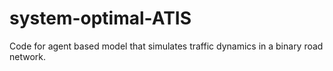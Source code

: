 # system-optimal-ATIS
Code for agent based model that simulates traffic dynamics in a binary road network. 
